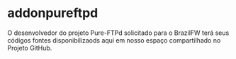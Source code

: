 addonpureftpd
=============

O desenvolvedor do projeto Pure-FTPd solicitado para o BrazilFW terá seus códigos fontes disponibilizaods aqui em nosso espaço compartilhado no Projeto GitHub.

